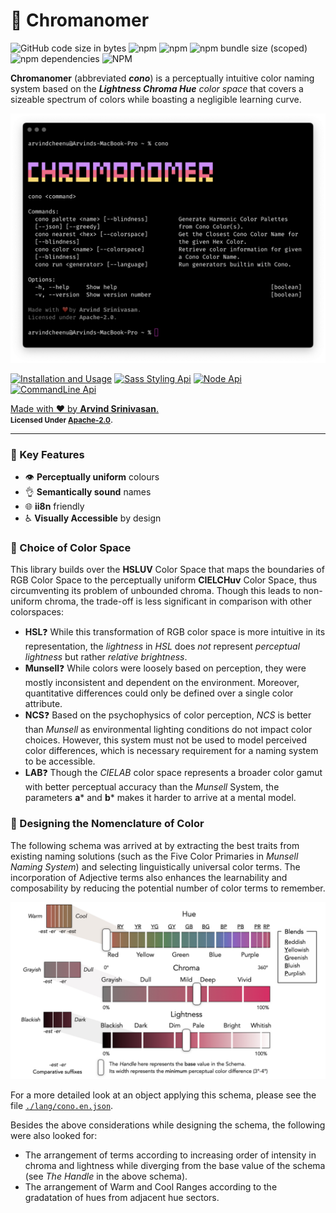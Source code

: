 
# 🍭 Chromanomer
<p>
   <img alt="GitHub code size in bytes" src="https://img.shields.io/github/languages/code-size/arvindcheenu/chromanomer?style=flat-square">
   <img alt="npm" src="https://img.shields.io/npm/v/chromanomer?color=cc3534&style=flat-square">
   <img alt="npm" src="https://img.shields.io/npm/dt/chromanomer?label=overall%20downloads&style=flat-square">
   <img alt="npm bundle size (scoped)" src="https://img.shields.io/bundlephobia/min/chromanomer?label=npm%20bundle%20size&style=flat-square">
   <img alt="npm dependencies" src="https://img.shields.io/static/v1?label=dependencies&message=0&color=brightgreen&style=flat-square">
   <img alt="NPM" src="https://img.shields.io/npm/l/chromanomer?style=flat-square">
<br/>
</p>

**Chromanomer** (abbreviated ***cono***) is a perceptually intuitive color naming system based on the ***Lightness Chroma Hue** color space* that covers a sizeable spectrum of colors while boasting a negligible learning curve. 

![screenshot](https://raw.githubusercontent.com/arvindcheenu/Chromanomer/master/screenshots/no-command.png)

[![Installation and Usage](https://img.shields.io/badge/-Installation%20+%20usage-0144b7?style=for-the-badge&logo=PowerShell)](https://github.com/arvindcheenu/Chromanomer/blob/master/docs/INSTALL.md)
[![Sass Styling Api](https://img.shields.io/badge/-Sass%20Styles-73264d?style=for-the-badge&logo=sass)](https://github.com/arvindcheenu/Chromanomer/blob/master/docs/STYLE.md)
[![Node Api](https://img.shields.io/badge/-Node%20Api-435d0e?style=for-the-badge&logo=node.js)](https://github.com/arvindcheenu/Chromanomer/blob/master/docs/API.md)
[![CommandLine Api](https://img.shields.io/badge/-CommandLine%20Api-1a1a1a?style=for-the-badge&logo=GNU%20Bash)](https://github.com/arvindcheenu/Chromanomer/blob/master/docs/CLI.md)


<a href="https://github.com/arvindcheenu">Made with ❤️ by <b>Arvind Srinivasan</b>.</a><br/>
<b><small>Licensed Under <a href="https://github.com/arvindcheenu/Chromanomer/blob/master/LICENSE">Apache-2.0</a></small></b>.

---

### 🔑 Key Features

* 👁️ **Perceptually uniform** colours
* 👌 **Semantically sound** names
* 🌐 **ii8n** friendly 
* ♿ **Visually Accessible** by design

### 🤔 Choice of Color Space

This library builds over the **HSLUV** Color Space that maps the boundaries of RGB Color Space to the perceptually uniform **CIELCHuv** Color Space, thus circumventing its problem of unbounded chroma. Though this leads to non-uniform chroma, the trade-off is less significant in comparison with other colorspaces: 
* **HSL**❓  While this transformation of RGB color space is more intuitive in its representation, the *lightness* in *HSL* does *not* represent *perceptual lightness* but rather *relative brightness*.
* **Munsell**❓ While colors were loosely based on perception, they were mostly inconsistent and dependent on the environment. Moreover, quantitative differences could only be defined over a single color attribute.
* **NCS**❓ Based on the psychophysics of color perception, *NCS* is better than *Munsell* as environmental lighting conditions do not impact color choices. However, this system must not be used to model perceived color differences, which is necessary requirement for a naming system to be accessible.
* **LAB**❓ Though the *CIELAB* color space represents a broader color gamut with better perceptual accuracy than the *Munsell* System, the parameters **a*** and **b*** makes it harder to arrive at a mental model.

### 🎨 Designing the Nomenclature of Color

The following schema was arrived at by extracting the best traits from existing naming solutions (such as the Five Color Primaries in *Munsell Naming System*) and selecting linguistically universal color terms. The incorporation of Adjective terms also enhances the learnability and composability by reducing the potential number of color terms to remember.

![Color Schema Visual Representation](https://raw.githubusercontent.com/arvindcheenu/Chromanomer/master/paper/schematic.jpeg)

For a more detailed look at an object applying this schema, please see the file [`./lang/cono.en.json`](./lang/cono.en.json).

Besides the above considerations while designing the schema, the following were also looked for:
* The arrangement of terms according to increasing order of intensity in chroma and lightness while diverging from the base value of the schema (see *The Handle* in the above schema).
* The arrangement of Warm and Cool Ranges according to the gradatation of hues from adjacent hue sectors.
